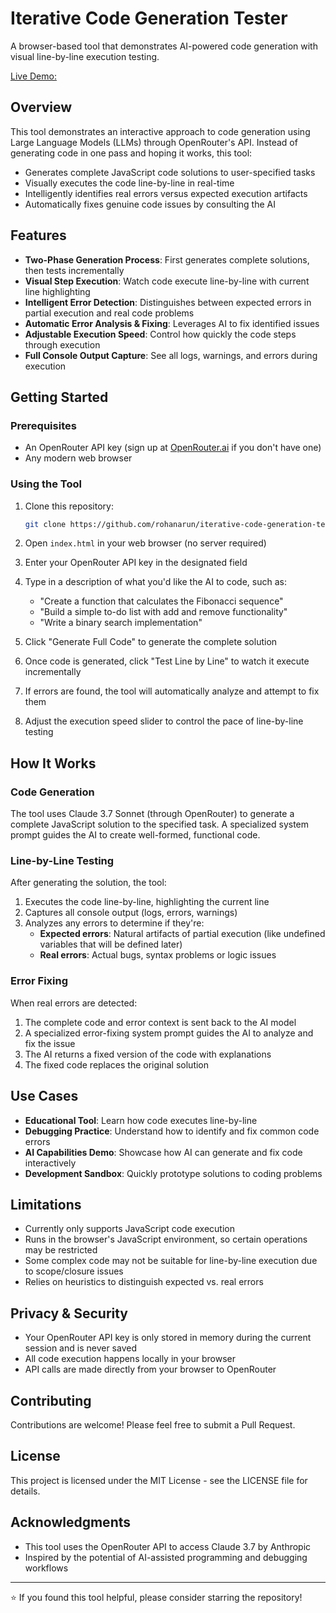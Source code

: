 # Iterative Code Generation Tester

A browser-based tool that demonstrates AI-powered code generation with visual line-by-line execution testing.

[Live Demo:]([https://placeholder-for-screenshot.png](https://www.agentsbase.ai/iterative_code_generation.html))

## Overview

This tool demonstrates an interactive approach to code generation using Large Language Models (LLMs) through OpenRouter's API. Instead of generating code in one pass and hoping it works, this tool:

- Generates complete JavaScript code solutions to user-specified tasks
- Visually executes the code line-by-line in real-time
- Intelligently identifies real errors versus expected execution artifacts
- Automatically fixes genuine code issues by consulting the AI

## Features

- **Two-Phase Generation Process**: First generates complete solutions, then tests incrementally
- **Visual Step Execution**: Watch code execute line-by-line with current line highlighting
- **Intelligent Error Detection**: Distinguishes between expected errors in partial execution and real code problems
- **Automatic Error Analysis & Fixing**: Leverages AI to fix identified issues
- **Adjustable Execution Speed**: Control how quickly the code steps through execution
- **Full Console Output Capture**: See all logs, warnings, and errors during execution

## Getting Started

### Prerequisites

- An OpenRouter API key (sign up at [OpenRouter.ai](https://openrouter.ai) if you don't have one)
- Any modern web browser

### Using the Tool

1. Clone this repository:
   ```bash
   git clone https://github.com/rohanarun/iterative-code-generation-tester.git
   ```

2. Open `index.html` in your web browser (no server required)

3. Enter your OpenRouter API key in the designated field

4. Type in a description of what you'd like the AI to code, such as:
   - "Create a function that calculates the Fibonacci sequence"
   - "Build a simple to-do list with add and remove functionality"
   - "Write a binary search implementation"

5. Click "Generate Full Code" to generate the complete solution

6. Once code is generated, click "Test Line by Line" to watch it execute incrementally

7. If errors are found, the tool will automatically analyze and attempt to fix them

8. Adjust the execution speed slider to control the pace of line-by-line testing

## How It Works

### Code Generation

The tool uses Claude 3.7 Sonnet (through OpenRouter) to generate a complete JavaScript solution to the specified task. A specialized system prompt guides the AI to create well-formed, functional code.

### Line-by-Line Testing

After generating the solution, the tool:

1. Executes the code line-by-line, highlighting the current line
2. Captures all console output (logs, errors, warnings)
3. Analyzes any errors to determine if they're:
   - **Expected errors**: Natural artifacts of partial execution (like undefined variables that will be defined later)
   - **Real errors**: Actual bugs, syntax problems or logic issues

### Error Fixing

When real errors are detected:

1. The complete code and error context is sent back to the AI model
2. A specialized error-fixing system prompt guides the AI to analyze and fix the issue
3. The AI returns a fixed version of the code with explanations
4. The fixed code replaces the original solution

## Use Cases

- **Educational Tool**: Learn how code executes line-by-line
- **Debugging Practice**: Understand how to identify and fix common code errors
- **AI Capabilities Demo**: Showcase how AI can generate and fix code interactively
- **Development Sandbox**: Quickly prototype solutions to coding problems

## Limitations

- Currently only supports JavaScript code execution
- Runs in the browser's JavaScript environment, so certain operations may be restricted
- Some complex code may not be suitable for line-by-line execution due to scope/closure issues
- Relies on heuristics to distinguish expected vs. real errors

## Privacy & Security

- Your OpenRouter API key is only stored in memory during the current session and is never saved
- All code execution happens locally in your browser
- API calls are made directly from your browser to OpenRouter

## Contributing

Contributions are welcome! Please feel free to submit a Pull Request.

## License

This project is licensed under the MIT License - see the LICENSE file for details.

## Acknowledgments

- This tool uses the OpenRouter API to access Claude 3.7 by Anthropic
- Inspired by the potential of AI-assisted programming and debugging workflows

---

⭐️ If you found this tool helpful, please consider starring the repository!
